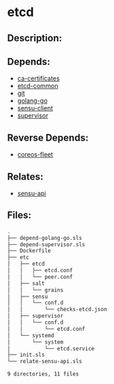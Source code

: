 # etcd

## Description:



## Depends:

  -  [ca-certificates](/salt/ca-certificates)
  -  [etcd-common](/salt/etcd-common)
  -  [git](/salt/git)
  -  [golang-go](/salt/golang-go)
  -  [sensu-client](/salt/sensu-client)
  -  [supervisor](/salt/supervisor)

## Reverse Depends:

  -  [coreos-fleet](/salt/coreos-fleet)

## Relates:

  -  [sensu-api](/salt/sensu-api)

## Files:

```bash
.
├── depend-golang-go.sls
├── depend-supervisor.sls
├── Dockerfile
├── etc
│   ├── etcd
│   │   ├── etcd.conf
│   │   └── peer.conf
│   ├── salt
│   │   └── grains
│   ├── sensu
│   │   └── conf.d
│   │       └── checks-etcd.json
│   ├── supervisor
│   │   └── conf.d
│   │       └── etcd.conf
│   └── systemd
│       └── system
│           └── etcd.service
├── init.sls
└── relate-sensu-api.sls

9 directories, 11 files
```
